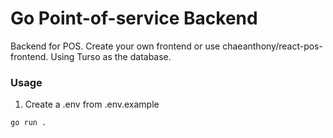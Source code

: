 # Go Point-of-service Backend

Backend for POS. Create your own frontend or use chaeanthony/react-pos-frontend. Using Turso as the database.

### Usage

1. Create a .env from .env.example

```bash
go run .
```
